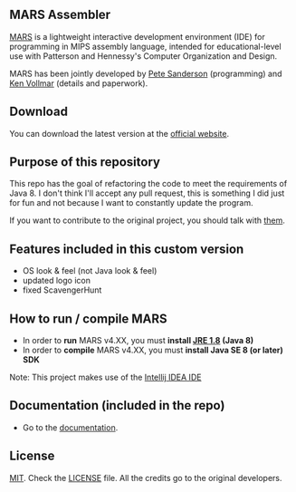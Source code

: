 ## MARS Assembler
[MARS][1] is a lightweight interactive development environment (IDE) for programming in MIPS assembly language, intended for educational-level use with Patterson and Hennessy's Computer Organization and Design.

MARS has been jointly developed by [Pete Sanderson][4] (programming) and [Ken Vollmar][5] (details and paperwork).

## Download
You can download the latest version at the [official website][6].

## Purpose of this repository
This repo has the goal of refactoring the code to meet the requirements of Java 8.
I don't think I'll accept any pull request, this is something I did just for fun and not because I want to constantly update the program.

If you want to contribute to the original project, you should talk with [them][8].

## Features included in this custom version
- OS look & feel (not Java look & feel)
- updated logo icon
- fixed ScavengerHunt

## How to run / compile MARS
- In order to **run** MARS v4.XX, you must **install [JRE 1.8][9] (Java 8)**
- In order to **compile** MARS v4.XX, you must **install Java SE 8 (or later) SDK** 
 
 Note: This project makes use of the [Intellij IDEA IDE][10]
 
 ## Documentation (included in the repo)
 - Go to the [documentation][7].

## License
[MIT][2]. Check the [LICENSE][3] file. All the credits go to the original developers.

  [1]: http://courses.missouristate.edu/KenVollmar/MARS/index.htm
  [2]: http://www.opensource.org/licenses/mit-license.html
  [3]: https://github.com/adolphenom/MARS_Assembler/blob/master/LICENSE
  [4]: http://faculty.otterbein.edu/PSanderson/
  [5]: http://courses.missouristate.edu/KenVollmar/
  [6]: http://courses.missouristate.edu/KenVollmar/MARS/download.htm
  [7]: http://courses.missouristate.edu/KenVollmar/MARS/Help/MarsHelpIntro.html
  [8]: http://twitter.com/aesptux
  [9]: https://www.java.com
  [10]: https://www.jetbrains.com/idea/
